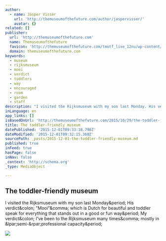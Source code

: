 ```yaml
---
author:
  - name: Jasper Visser
    url: 'http://themuseumofthefuture.com/author/jaspervisser/'
    avatar: {}
related: []
publisher:
  url: 'http://themuseumofthefuture.com'
  name: Themuseumofthefuture
  favicon: 'http://themuseumofthefuture.com/tmotf_live_12nu/wp-content/uploads/Favicon2014.png'
  domain: themuseumofthefuture.com
keywords:
  - museum
  - rijksmuseum
  - mooi
  - verdict
  - toddlers
  - way
  - encouraged
  - room
  - garden
  - staff
description: "I visited the Rijksmuseum with my son last Monday. His verdict: \"Mooi\", which is Dutch for beautiful and toddler speak for everything that stands out in a good or fun way. My verdict: I've been to the Rijksmuseum many times, mostly in (semi-)professional capacity."
inLanguage: en
app_links: []
isBasedOnUrl: 'http://themuseumofthefuture.com/2015/10/29/the-toddler-friendly-museum/'
title: The toddler-friendly museum
datePublished: '2015-12-01T09:33:18.798Z'
dateModified: '2015-12-01T09:32:15.368Z'
sourcePath: _posts/2015-12-01-the-toddler-friendly-museum.md
published: true
inFeed: true
hasPage: false
inNav: false
_context: 'http://schema.org'
_type: MediaObject

---
```

<article style=""><h1>The toddler-friendly museum</h1><p>I visited the Rijksmuseum with my son last Monday&amp;period; His verdict&amp;colon; "Mooi"&amp;comma; which is Dutch for beautiful and toddler speak for everything that stands out in a good or fun way&amp;period; My verdict&amp;colon; I've been to the Rijksmuseum many times&amp;comma; mostly in &amp;lpar;semi-&amp;rpar;professional capacity&amp;period;</p><img src="http://themuseumofthefuture.com/tmotf_live_12nu/wp-content/uploads/shutterstock_199307261-Anton-Havelaar-Shutterstock.com-EDITORIALsm-785x510.jpeg" /></article>